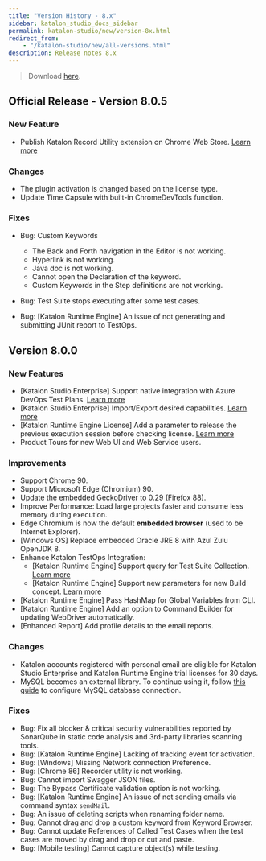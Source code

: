 ```yaml
---
title: "Version History - 8.x" 
sidebar: katalon_studio_docs_sidebar
permalink: katalon-studio/new/version-8x.html
redirect_from:
    - "/katalon-studio/new/all-versions.html"
description: Release notes 8.x
---
```


> Download [here](https://www.katalon.com/download/).

## Official Release - Version 8.0.5

### New Feature

* Publish Katalon Record Utility extension on Chrome Web Store. [Learn more](https://docs.katalon.com/katalon-studio/docs/record-web-utility-using-chrome-with-profile.html)

### Changes

* The plugin activation is changed based on the license type.
* Update Time Capsule with built-in ChromeDevTools function.

### Fixes

* Bug: Custom Keywords
    * The Back and Forth navigation in the Editor is not working.
    * Hyperlink is not working.
    * Java doc is not working.
    * Cannot open the Declaration of the keyword.
    * Custom Keywords in the Step definitions are not working.

* Bug: Test Suite stops executing after some test cases.
* Bug: [Katalon Runtime Engine] An issue of not generating and submitting JUnit report to TestOps.

## Version 8.0.0

### New Features

* [Katalon Studio Enterprise] Support native integration with Azure DevOps Test Plans. [Learn more](/katalon-studio/docs/azure-devops-test-plans.html)
* [Katalon Studio Enterprise] Import/Export desired capabilities. [Learn more](/katalon-studio/docs/import-export-desired-capabilities.html)
* [Katalon Runtime Engine License] Add a parameter to release the previous execution session before checking license. [Learn more](https://docs.katalon.com/katalon-studio/docs/console-mode-execution.html#general-options)
* Product Tours for new Web UI and Web Service users.

### Improvements

* Support Chrome 90.
* Support Microsoft Edge (Chromium) 90.
* Update the embedded GeckoDriver to 0.29 (Firefox 88).
* Improve Performance: Load large projects faster and consume less memory during execution.
* Edge Chromium is now the default **embedded browser** (used to be Internet Explorer).
* [Windows OS] Replace embedded Oracle JRE 8 with Azul Zulu OpenJDK 8.
* Enhance Katalon TestOps Integration:
    * [Katalon Runtime Engine] Support query for Test Suite Collection. [Learn more](https://docs.katalon.com/katalon-studio/docs/console-mode-execution.html#general-options)
    * [Katalon Runtime Engine] Support new parameters for new Build concept. [Learn more](https://docs.katalon.com/katalon-studio/docs/console-mode-execution.html#general-options)
* [Katalon Runtime Engine] Pass HashMap for Global Variables from CLI.
* [Katalon Runtime Engine] Add an option to Command Builder for updating WebDriver automatically.
* [Enhanced Report] Add profile details to the email reports.

### Changes

* Katalon accounts registered with personal email are eligible for Katalon Studio Enterprise and Katalon Runtime Engine trial licenses for 30 days.
* MySQL becomes an external library. To continue using it, follow [this guide](/katalon-studio/how-to-guides/how-to-implement-ddt-mysql.html) to configure MySQL database connection.

### Fixes

* Bug: Fix all blocker & critical security vulnerabilities reported by SonarQube in static code analysis and 3rd-party libraries scanning tools. 
* Bug: [Katalon Runtime Engine] Lacking of tracking event for activation.
* Bug: [Windows] Missing Network connection Preference.
* Bug: [Chrome 86] Recorder utility is not working.
* Bug: Cannot import Swagger JSON files.
* Bug: The Bypass Certificate validation option is not working.
* Bug: [Katalon Runtime Engine] An issue of not sending emails via command syntax `sendMail`.
* Bug: An issue of deleting scripts when renaming folder name.
* Bug: Cannot drag and drop a custom keyword from Keyword Browser.
* Bug: Cannot update References of Called Test Cases when the test cases are moved by drag and drop or cut and paste.
* Bug: [Mobile testing] Cannot capture object(s) while testing.
